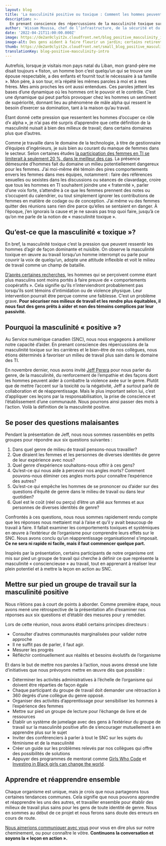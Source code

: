 ```yaml
---
layout: blog
title: 'La masculinité positive ou toxique : Comment les hommes peuvent transformer la culture organisationnelle '
description: >-
  En prenant conscience des répercussions de la masculinité toxique sur les carrières et le bien-être de nos collègues, nous étions déterminés à favoriser un milieu de travail plus sain dans le domaine des TI. Voici comment nous nous y prenons.
author: 'Wissam Moussa, chef de l’infrastructure, de la sécurité et du soutien technique'
date: '2022-04-21T11:00:00.000Z'
image: https://de2an9clyit2x.cloudfront.net/blog_positive_masculinity_intro_499c43c730.jpg
image-alt: Des gens aident à faire fleurir un jardin; certains retirent des plantes mortes et d’autres arrosent des plantes en croissance.
thumb: https://de2an9clyit2x.cloudfront.net/small_blog_positive_masculinity_intro_499c43c730.jpg
translationKey: blog-positive-masculinity-intro
---
```

Autrefois, lorsque je visitais mon pays natal du Liban, mon grand-père me disait toujours « fiston, un homme bon c’est quelqu’un qui se trouve une épouse respectable, a des enfants et fournit tout le nécessaire à sa famille ». Mon père, à son tour, m’a répété les mêmes paroles à moi et à mes frères. Mes amis proches les ont aussi entendues. Ces paroles jettent les bases d’une dynamique où les hommes ont le pouvoir et le contrôle. C’est une dynamique qui peut parfois provoquer chez les hommes un sentiment de supériorité, donnant lieu au phénomène de mâle alpha qui ressent le besoin d’exercer sa domination, tant à la maison qu’au travail. 

Étant donné cette pression que ressentent les hommes d’occuper ce rôle d’« alpha », je n’ai pas été surpris d’apprendre que cette définition de la masculinité nuisait à bien des milieux de travail; dans certains domaines plus que d’autres. 

Comme je travaille dans le domaine de la technologie, à titre de gestionnaire d’équipes d’ingénieurs, je suis bien au courant du manque de femmes dans le secteur. Selon certaines études [la participation des femmes en TI se limiterait à seulement 20 %, dans le meilleur des cas](https://nomadis.co/fr/presence-des-femmes-en-ti-comment-cheminer-vers-une-representation-equitable). La présence démesurée d’hommes fait du domaine un milieu potentiellement dangereux pour les femmes. J’ai moi-même été témoin des pires comportements envers les femmes dans mes équipes, notamment : faire des références sexuelles ou sexistes dans les discussions ou séances de clavardage, croire que tous les hommes en TI souhaitent joindre une « fraternité », parler d’une voix forte, s’attendre à ce que les femmes prennent des notes ou s’occupent du calendrier, ou tout simplement ignorer les contributions de femmes en matière de codage ou de conception. J’ai même vu des femmes quitter des réunions sans rien dire parce qu’elles se sentaient en danger. À l’époque, j’en ignorais la cause et je ne savais pas trop quoi faire, jusqu’à ce qu’on me parle de la notion de « masculinité toxique ». 
## Qu’est-ce que la masculinité « toxique »?

En bref, la masculinité toxique c’est la pression que peuvent ressentir les hommes d’agir de façon dominante et nuisible. On observe la masculinité toxique en œuvre au travail lorsqu’un homme interrompt ou parle pour couvrir la voix de quelqu’un, adopte une attitude inflexible et voit le milieu de travail comme un champ de bataille.

[D’après certaines recherches](https://www.sciencedirect.com/science/article/pii/S0022440519300901?via%3Dihub), les hommes qui se perçoivent comme étant plus masculins sont moins portés à faire preuve de « comportements coopératifs ». Cela signifie qu’ils n’interviendront probablement pas lorsqu’ils sont témoins d’intimidation ou de violence physique. Leur intervention pourrait être perçue comme une faiblesse. C’est un problème grave. **Pour sécuriser nos milieux de travail et les rendre plus équitables, il nous faut des gens prêts à aider et non des témoins complices par leur passivité.**
## Pourquoi la masculinité « positive »?
Au Service numérique canadien (SNC), nous nous engageons à améliorer notre capacité d’aider. En prenant conscience des répercussions de la masculinité toxique sur les carrières et le bien-être de nos collègues, nous étions déterminés à favoriser un milieu de travail plus sain dans le domaine des TI.

En novembre dernier, nous avons invité [Jeff Perera](https://ca.linkedin.com/in/jeffperera) pour nous parler du genre, de la masculinité, du renforcement de l’empathie et des façons dont les hommes peuvent aider à combattre la violence axée sur le genre. Plutôt que de mettre l’accent sur la toxicité ou la négativité, Jeff a surtout parlé de collaboration et de réapprentissage. Mais le plus important selon lui, c’est d’appliquer ces leçons par la responsabilisation, la prise de conscience et l’établissement d’une communauté. Nous pourrons ainsi passer des mots à l’action. Voilà la définition de la masculinité positive. 
## Se poser des questions malaisantes
Pendant la présentation de Jeff, nous nous sommes rassemblés en petits groupes pour répondre aux six questions suivantes :

1. Dans quel genre de milieu de travail pensons-nous travailler? 
2. Que diraient les femmes et les personnes de diverses identités de genre de leur expérience avec nous? 
3. Quel genre d’expérience souhaitons-nous offrir à ces gens? 
4. Qu’est-ce qui nous aide à percevoir nos angles morts? Comment pouvons-nous éliminer ces angles morts pour connaître l’expérience des autres?
5. Qu’est-ce qui empêche les hommes de se prononcer ou d’aider sur des questions d’équité de genre dans le milieu de travail ou dans leur quotidien? 
6. Quel est le coût (réel ou perçu) d’être un allié aux femmes et aux personnes de diverses identités de genre?

Confrontés à ces questions, nous nous sommes rapidement rendu compte que les réponses nous mettaient mal à l’aise et qu’il y avait beaucoup de travail à faire. Il fallait examiner les comportements toxiques et systémiques en œuvre à l’extérieur de l’organisme pour comprendre leurs effets sur le SNC. Nous avons conclu qu’un réapprentissage organisationnel s’imposait.  **Ce ne sera ni rapide ni facile, mais il faut commencer quelque part.** 

Inspirés par la présentation, certains participants de notre organisme ont mis sur pied un groupe de travail qui cherche à définir ce que représente la masculinité « consciencieuse » au travail, tout en apprenant à réaliser leur plein potentiel et à mettre la leçon en action au SNC. 
## Mettre sur pied un groupe de travail sur la masculinité positive
Nous n’étions pas à court de points à aborder. Comme première étape, nous avons mené une rétrospective de la présentation afin d’examiner nos réponses aux six questions et d’établir des mesures pour y remédier. 

Lors de cette réunion, nous avons établi certains principes directeurs :

* Consulter d’autres communautés marginalisées pour valider notre approche
* Il ne suffit pas de parler, il faut agir. 
* Mesurer les progrès 
* Réfléchir continuellement aux réalités et besoins évolutifs de l’organisme

Et dans le but de mettre nos paroles à l’action, nous avons dressé une liste d’initiatives que nous prévoyons mettre en œuvre dès que possible : 

* Déterminer les activités administratives à l’échelle de l’organisme qui doivent être réparties de façon égale 
* Chaque participant du groupe de travail doit demander une rétroaction à 360 degrés d’une collègue du genre opposé.
* Organiser des activités d’apprentissage pour sensibiliser les hommes à l’expérience des femmes
* Mettre sur pied un groupe de lecture pour l’échange de livre et de ressources
* Établir un système de jumelage avec des gens à l’extérieur du groupe de travail sur la masculinité positive afin de s’encourager mutuellement à en apprendre plus sur le sujet
* Inviter des conférenciers à parler à tout le SNC sur les sujets du féminisme et de la masculinité
* Créer un guide sur les problèmes relevés par nos collègues qui offre des possibilités de solutions
* Appuyer des programmes de mentorat comme [Girls Who Code](https://girlswhocode.com/) et [Investing in Black girls can change the world](https://www.blackkidscode.com/).

## Apprendre et réapprendre ensemble 

Chaque organisme est unique, mais je crois que nous partageons tous certaines tendances communes. Cela signifie que nous pouvons apprendre et réapprendre les uns des autres, et travailler ensemble pour établir des milieux de travail plus sains pour les gens de toute identité de genre. Nous en sommes au début de ce projet et nous ferons sans doute des erreurs en cours de route. 

[Nous aimerions communiquer avec vous](mailto:cds-snc@servicecanada.gc.ca) pour vous en dire plus sur notre cheminement, ou pour connaître le vôtre. **Continuons la conversation et soyons la « leçon en action ».**
